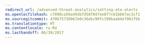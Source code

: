```yaml
---
redirect_url: /advanced-threat-analytics/setting-ata-alerts
ms.openlocfilehash: c7890ca56a493b7d58f847ee8f7c61b667ac3cf1
ms.sourcegitcommit: 470675730967e0c36ebc90fc399baa64e7901f6b
ms.translationtype: HT
ms.contentlocale: ru-RU
ms.lasthandoff: 06/30/2017
---
```

